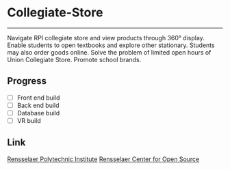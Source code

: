 # Collegiate-Store
-----------
Navigate RPI collegiate store and view products through 360° display.
Enable students to open textbooks and explore other stationary.
Students may also order goods online. 
Solve the problem of limited open hours of Union Collegiate Store. 
Promote school brands.

## Progress
- [ ] Front end build
- [ ] Back end build
- [ ] Database build
- [ ] VR build

## Link
[Rensselaer Polytechnic Institute](http://rpi.edu/)
[Rensselaer Center for Open Source](https://rcos.io/)
